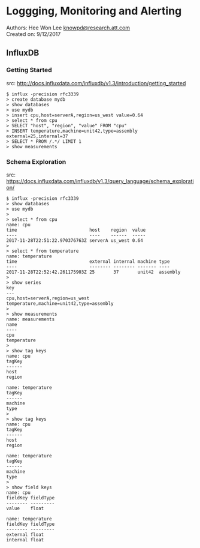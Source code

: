 # Loggging, Monitoring and Alerting  
Authors: Hee Won Lee <knowpd@research.att.com>  
Created on: 9/12/2017  

## InfluxDB  
### Getting Started  
src: <http://docs.influxdata.com/influxdb/v1.3/introduction/getting_started>  

```
$ influx -precision rfc3339
> create database mydb
> show databases
> use mydb
> insert cpu,host=serverA,region=us_west value=0.64
> select * from cpu
> SELECT "host", "region", "value" FROM "cpu"
> INSERT temperature,machine=unit42,type=assembly external=25,internal=37
> SELECT * FROM /.*/ LIMIT 1
> show measurements
```

### Schema Exploration  
src: <https://docs.influxdata.com/influxdb/v1.3/query_language/schema_exploration/>
```
$ influx -precision rfc3339
> show databases
> use mydb
>
> select * from cpu
name: cpu
time                           host    region  value
----                           ----    ------  -----
2017-11-28T22:51:22.970376763Z serverA us_west 0.64
>
> select * from temperature
name: temperature
time                           external internal machine type
----                           -------- -------- ------- ----
2017-11-28T22:52:42.261175903Z 25       37       unit42  assembly
>
> show series
key
---
cpu,host=serverA,region=us_west
temperature,machine=unit42,type=assembly
>
> show measurements
name: measurements
name
----
cpu
temperature
>
> show tag keys
name: cpu
tagKey
------
host
region

name: temperature
tagKey
------
machine
type
>
> show tag keys
name: cpu
tagKey
------
host
region

name: temperature
tagKey
------
machine
type
>
> show field keys
name: cpu
fieldKey fieldType
-------- ---------
value    float

name: temperature
fieldKey fieldType
-------- ---------
external float
internal float 
```
